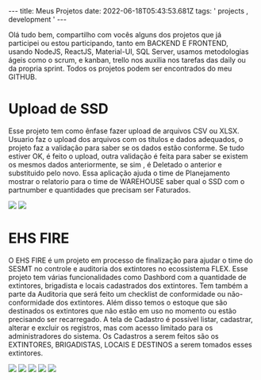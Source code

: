<div style="padding: 5px;">
---
title: Meus Projetos
date: 2022-06-18T05:43:53.681Z
tags: ' projects , development '
---

Olá tudo bem, compartilho com vocês alguns dos projetos que já participei ou estou participando, tanto em BACKEND E FRONTEND, usando NodeJS, ReactJS, Material-UI, SQL Server, usamos metodologias ágeis como o scrum, e kanban, trello nos auxilia nos tarefas das daily ou da propria sprint.
Todos os projetos podem ser encontrados do meu GITHUB.


<h1>Upload de SSD</h1>
        <p>Esse projeto tem como ênfase fazer upload de arquivos CSV ou XLSX.
            Usuario faz o upload dos arquivos com os títulos e dados adequados, o projeto faz a validação para
            saber se os dados estão conforme. Se tudo estiver OK, é feito o upload, outra validação é feita para saber se existem os mesmos dados anteriormente, se sim , é Deletado o anterior e substituido 
            pelo novo. Essa aplicação ajuda o time de Planejamento mostrar o relatorio para o time de WAREHOUSE
            saber qual o SSD com o partnumber e quantidades que precisam ser Faturados.
        </p>
        <img src="/assets/ssd/tela-login-ssd.jpeg"/>
        <img src="/assets/ssd/tela-principal-ssd.jpeg"/>

<h1>EHS FIRE</h1>
        <p>O EHS FIRE é um projeto em processo de finalização para ajudar o time do SESMT no controle e auditoria dos extintores no ecossistema FLEX. 
            Esse projeto tem várias funcionalidades como Dashbord com a quantidade de extintores, brigadista e locais cadastrados dos extintores. Tem também a parte da Auditoria
            que será feito um checklist de conformidade ou não-conformidade dos extintores. Além disso temos o estoque que são destinados os extintores que não estão em uso no 
            momento ou estão precisando ser recarregado.
            A tela de Cadastro é possível listar, cadastrar, alterar e excluir os registros, mas com acesso limitado para os administradores do sistema.
            Os Cadastros a serem feitos são os EXTINTORES, BRIGADISTAS, LOCAIS E DESTINOS a serem tomados esses extintores.
        </p>
        <img src="../assets/ehsfire/tela-login-ehsfire.jpeg"/>
        <img src="../assets/ehsfire/tela-inicio-ehsfire.jpeg"/>
        <img src="../assets/ehsfire/tela-dashbord-ehsfire.jpeg"/>
        <img src="../assets/ehsfire/tela-cadastros-ehsfire.jpeg"/>
        <img src="../assets/ehsfire/tela-cadbrigadista-ehsfire.jpeg"/>

<br/>